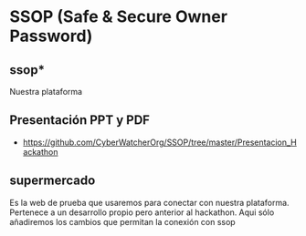 # SSOP (Safe & Secure Owner Password)

## ssop*
Nuestra plataforma

## Presentación PPT y PDF
*   https://github.com/CyberWatcherOrg/SSOP/tree/master/Presentacion_Hackathon

## supermercado
Es la web de prueba que usaremos para conectar con nuestra plataforma.
Pertenece a un desarrollo propio pero anterior al hackathon. Aqui sólo añadiremos los cambios que permitan la conexión con ssop
